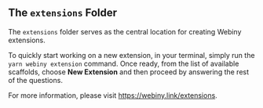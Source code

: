 ## The `extensions` Folder

The `extensions` folder serves as the central location for creating Webiny extensions.

To quickly start working on a new extension, in your terminal, simply run the
`yarn webiny extension` command. Once ready, from the list of available scaffolds,
choose **New Extension** and then proceed by answering the rest of the questions.

For more information, please visit https://webiny.link/extensions.
